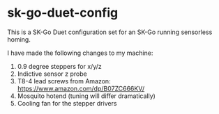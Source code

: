 # sk-go-duet-config

This is a SK-Go Duet configuration set for an SK-Go running sensorless homing.

I have made the following changes to my machine:

1) 0.9 degree steppers for x/y/z
2) Indictive sensor z probe
3) T8-4 lead screws from Amazon: https://www.amazon.com/dp/B07ZC666KV/
4) Mosquito hotend (tuning will differ dramatically)
5) Cooling fan for the stepper drivers

